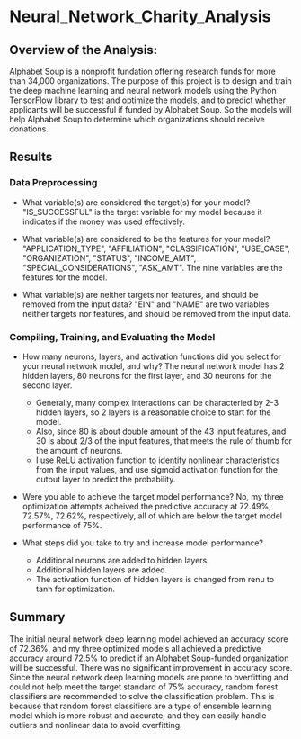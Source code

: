 # Neural_Network_Charity_Analysis
## Overview of the Analysis:
  Alphabet Soup is a nonprofit fundation offering research funds for more than 34,000 organizations. The purpose of this project is to design and train the deep machine learning and neural network models using the Python TensorFlow library to test and optimize the models, and to predict whether applicants will be successful if funded by Alphabet Soup. So the models will help Alphabet Soup to determine which organizations should receive donations.

## Results
### Data Preprocessing
* What variable(s) are considered the target(s) for your model?
  "IS_SUCCESSFUL" is the target variable for my model because it indicates if the money was used effectively. 

* What variable(s) are considered to be the features for your model?
  "APPLICATION_TYPE", "AFFILIATION", "CLASSIFICATION", "USE_CASE", "ORGANIZATION", "STATUS", "INCOME_AMT", "SPECIAL_CONSIDERATIONS", "ASK_AMT". The nine variables are the features for the model.

* What variable(s) are neither targets nor features, and should be removed from the input data?
  "EIN" and "NAME" are two variables neither targets nor features, and should be removed from the input data. 

### Compiling, Training, and Evaluating the Model
* How many neurons, layers, and activation functions did you select for your neural network model, and why?
  The neural network model has 2 hidden layers, 80 neurons for the first layer, and 30 neurons for the second layer. 
    * Generally, many complex interactions can be characteried by 2-3 hidden layers, so 2 layers is a reasonable choice to start for the model. 
    * Also, since 80 is about double amount of the 43 input features, and 30 is about 2/3 of the input features, that meets the rule of thumb for the amount of neurons. 
    * I use ReLU activation function to identify nonlinear characteristics from the input values, and use sigmoid activation function for the output layer to predict the probability.

* Were you able to achieve the target model performance?
  No, my three optimization attempts acheived the predictive accuracy at 72.49%, 72.57%, 72.62%, respectively, all of which are below the target model performance of 75%.

* What steps did you take to try and increase model performance? 
    * Additional neurons are added to hidden layers.
    * Additional hidden layers are added.
    * The activation function of hidden layers is changed from renu to tanh for optimization.

## Summary
The initial neural network deep learning model achieved an accuracy score of 72.36%, and my three optimized models all achieved a predictive accuracy around 72.5% to predict if an Alphabet Soup-funded organization will be successful. There was no significant improvement in accuracy score. Since the neural network deep learning models are prone to overfitting and could not help meet the target standard of 75% accuracy, random forest classifiers are recommended to solve the classification problem. This is because that random forest classifiers are a type of ensemble learning model which is more robust and accurate, and they can easily handle outliers and nonlinear data to avoid overfitting. 